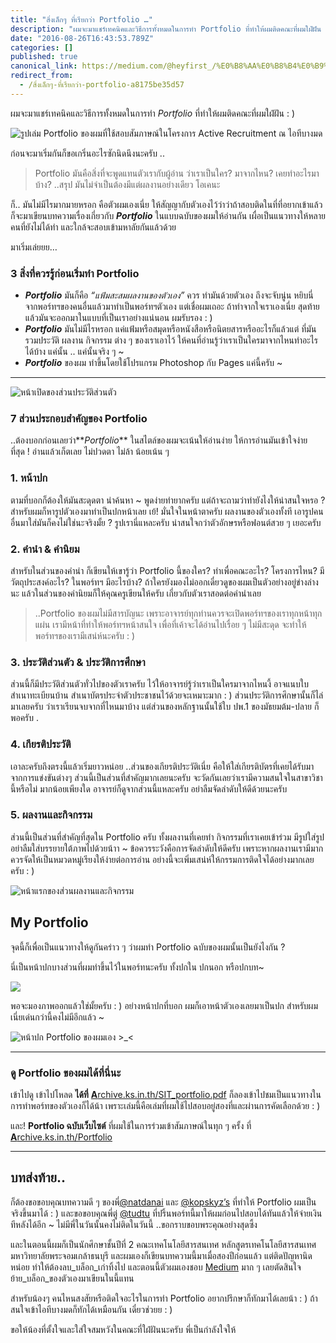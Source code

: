 ```yaml
---
title: "สิ่งเล็กๆ ที่เรียกว่า Portfolio …"
description: "ผมจะมาแชร์เทคนิคและวิธีการทั้งหมดในการทำ Portfolio ที่ทำให้ผมติดคณะที่ผมใฝ่ฝัน : )"
date: "2016-08-26T16:43:53.789Z"
categories: []
published: true
canonical_link: https://medium.com/@heyfirst_/%E0%B8%AA%E0%B8%B4%E0%B9%88%E0%B8%87%E0%B9%80%E0%B8%A5%E0%B9%87%E0%B8%81%E0%B9%86-%E0%B8%97%E0%B8%B5%E0%B9%88%E0%B9%80%E0%B8%A3%E0%B8%B5%E0%B8%A2%E0%B8%81%E0%B8%A7%E0%B9%88%E0%B8%B2-portfolio-a8175be35d57
redirect_from:
  - /สิ่งเล็กๆ-ที่เรียกว่า-portfolio-a8175be35d57
---
```


ผมจะมาแชร์เทคนิคและวิธีการทั้งหมดในการทำ _Portfolio_ ที่ทำให้ผมติดคณะที่ผมใฝ่ฝัน : )

![_รูปเล่ม Portfolio ของผมที่ใช้สอบสัมภาษณ์ในโครงการ Active Recruitment ณ ไอทีบางมด_](./asset-1.jpeg)

ก่อนจะมาเริ่มกันก็ขอเกริ่นอะไรซักนิดนึงนะครับ ..

> Portfolio มันคือสิ่งที่จะพูดแทนตัวเรากับผู้อ่าน ว่าเราเป็นใคร? มาจากไหน? เคยทำอะไรมาบ้าง? ..สรุป มันไม่จำเป็นต้องมีแต่ผลงานอย่างเดียว โอเคนะ

ก็.. มันไม่มีไรมากมายหรอก คือตัวผมเองเนี่ย ให้สัญญากับตัวเองไว้ว่าว่าถ้าสอบติดในที่ที่อยากเข้าแล้ว ก็จะมาเขียนบทความเรื่องเกี่ยวกับ **_Portfolio_** ในแบบฉบับของผมให้อ่านกัน เผื่อเป็นแนวทางให้หลายคนที่ยังไม่ได้ทำ และใกล้จะสอบเข้ามหาลัยกันแล้วด้วย

มาเริ่มเล่ยยย…

### 3 สิ่งที่ควรรู้ก่อนเริ่มทำ Portfolio

-   **_Portfolio_** มันก็คือ _“แฟ้มสะสมผลงานของตัวเอง”_ ควร ทำมันด้วยตัวเอง ถึงจะจับนู่น หยิบนี่ จากพอร์ทฯของคนอื่นแล้วมาทำเป็นพอร์ทฯตัวเอง แต่เชื่อผมเถอะ ถ้าทำจากใจเราเองเนี่ย สุดท้ายแล้วมันจะออกมาในแบบที่เป็นเราอย่างแน่นอน ผมรับรอง : )
-   **_Portfolio_** มันไม่มีไรหรอก แค่แฟ้มหรือสมุดหรือหนังสือหรือนิตยสารหรืออะไรก็แล้วแต่ ที่มันรวมประวัติ ผลงาน กิจกรรม ต่าง ๆ ของเราเอาไว้ ให้คนที่อ่านรู้ว่าเราเป็นใครมาจากไหนทำอะไรได้บ้าง แค่นั้น .. แค่นั้นจริง ๆ ~
-   **_Portfolio_** ของผม ทำขึ้นโดยใช้โปรแกรม Photoshop กับ Pages แค่นี้ครับ ~

---

![หน้าเปิดของส่วนประวัติส่วนตัว](./asset-2.jpg)

### 7 ส่วนประกอบสำคัญของ Portfolio

..ต้องบอกก่อนเลยว่า**_Portfolio_** ในสไตล์ของผมจะเน้นให้อ่านง่าย ให้การอ่านมันเข้าใจง่ายที่สุด ! อ่านแล้วเก็ตเลย ไม่ปวดตา ไม่ล้า น้อยเน้น ๆ

### 1\. หน้าปก

ตามที่บอกก็ต้องให้มันสะดุดตา น่าค้นหา ~ พูดง่ายทำยากครับ แต่ถ้าจะถามว่าทำยังไงให้น่าสนใจหรอ ? สำหรับผมก็หารูปตัวเองมาทำเป็นปกหน้าเลย เย้! มั่นใจในหน้าตาครับ ผลงานของตัวเองทั้งที เอารูปคนอื่นมาใส่มันก็คงไม่ใช่นะจริงมั้ย ? รูปเรานี่แหละครับ น่าสนใจกว่าตัวอักษรหรือฟอนต์สวย ๆ เยอะครับ

### 2\. คำนำ & คำนิยม

สำหรับในส่วนของคำนำ ก็เขียนให้เขารู้ว่า Portfolio นี้ของใคร? ทำเพื่อคณะอะไร? โครงการไหน? มีวัตถุประสงค์อะไร? ในพอร์ทฯ มีอะไรบ้าง? ถ้าใครยังมองไม่ออกเดี๋ยวดูของผมเป็นตัวอย่างอยู่ข่างล่างนะ แล้วในส่วนของคำนิยมก็ให้คุณครูเขียนให้ครับ เกี่ยวกับตัวเราสอดต่อคำนำเลย

> ..Portfolio ของผมไม่มีสารบัญนะ เพราะอาจารย์ทุกท่านควรจะเปิดพอร์ทฯของเราทุกหน้าทุกแผ่น เรามีหน้าที่ทำให้พอร์ทฯหน้าสนใจ เพื่อที่เค้าจะได้อ่านไปเรื่อย ๆ ไม่มีสะดุด จะทำให้พอร์ทฯของเรามีเสน่ห์นะครับ : )

### 3\. ประวัติส่วนตัว & ประวัติการศึกษา

ส่วนนี้ก็มีประวัติส่วนตัวทั่วไปของตัวเราครับ ไว้ให้อาจารย์รู้ว่าเราเป็นใครมาจากไหนงี้ อาจแนบใบสำเนาทะเบียนบ้าน สำเนาบัตรประจำตัวประชาชนไว้ด้วยจะเหมาะมาก : ) ส่วนประวัติการศึกษานั้นก็ไล่มาเลยครับ ว่าเราเรียนจบจากที่ไหนมาบ้าง แต่ส่วนของหลักฐานนั้นใช้ใบ ปพ.1 ของมัธยมต้ม-ปลาย ก็พอครับ .

### 4\. เกียรติประวัติ

เอาละครับถึงตรงนี้แล้วเริ่มยาวหน่อย ..ส่วนของเกียรติประวัติเนี่ย คือให้ใส่เกียรติบัตรที่เคยได้รับมาจากการแข่งขันต่างๆ ส่วนนี้เป็นส่วนที่สำคัญมากเลยนะครับ จะวัดกันเลยว่าเรามีความสนใจในสาขาวิชานี้หรือไม่ มากน้อยเพียงใด อาจารย์ก็ดูจากส่วนนี้แหละครับ อย่าลืมจัดลำดับให้ดีด้วยนะครับ

### 5\. ผลงานและกิจกรรม

ส่วนนี้เป็นส่วนที่สำคัญที่สุดใน Portfolio ครับ ทั้งผลงานที่เคยทำ กิจกรรมที่เราเคยเข้าร่วม มีรูปใส่รูป อย่าลืมใส่บรรยายใต้ภาพไปด้วยน้าา ~ ข้อควรระวังคือการจัดลำดับให้ดีครับ เพราะหากผลงานเรามีมาก ควรจัดให้เป็นหมวดหมู่เรียงให้ง่ายต่อการอ่าน อย่างนี้จะเพิ่มเสน่ห์ให้กรรมการติดใจได้อย่างมากเลยครับ : )

![หน้าแรกของส่วนผลงานและกิจกรรม](./asset-3.jpg)

## My Portfolio

จุดนี้ก็เพื่อเป็นแนวทางให้ดูกันคร่าว ๆ ว่าผมทำ Portfolio ฉบับของผมนั้นเป็นยังไงกัน ?

นี่เป็นหน้าปกบางส่วนที่ผมทำขึ้นไว้ในพอร์ทนะครับ ทั้งปกใน ปกนอก หรือปกบท~

![](./asset-4.png)

พอจะมองภาพออกแล้วใช่มั้ยครับ : ) อย่างหน้าปกที่บอก ผมก็เอาหน้าตัวเองเลยมาเป็นปก สำหรับผมเนี่ยเด่นกว่านี้คงไม่มีอีกแล้ว ~

![หน้าปก Portfolio ของผมเอง >\_<](./asset-5.jpeg)

---

### ดู Portfolio ของผมได้ที่นี่นะ

เข้าไปดู เข้าไปโหลด **ได้ที่** [**A**rchive.ks.in.th/SIT\_portfolio.pdf](https://archive.ks.in.th/SIT_portfolio.pdf)  ก็ลองเข้าไปชมเป็นแนวทางในการทำพอร์ทของตัวเองก็ได้น้า เพราะเล่มนี้คือเล่มที่ผมใช้ไปสอบอยู่สองที่และผ่านการคัดเลือกด้วย : )

และ! **Portfolio ฉบับเว็บไซต์** ที่ผมใช้ในการร่วมเข้าสัมภาษณ์ในทุก ๆ ครั้ง ที่ [**A**rchive.ks.in.th/Portfolio](https://archive.ks.in.th/portfolio)

---

## บทส่งท้าย..

ก็ต้องขอขอบคุณบทความดี ๆ ของพี่[@natdanai](http://blog.appmodish.com/%E0%B8%A7%E0%B8%B4%E0%B8%98%E0%B8%B5%E0%B8%81%E0%B8%B2%E0%B8%A3%E0%B8%97%E0%B8%B3%E0%B9%81%E0%B8%9F%E0%B9%89%E0%B8%A1%E0%B8%AA%E0%B8%B0%E0%B8%AA%E0%B8%A1%E0%B8%9C%E0%B8%A5%E0%B8%87%E0%B8%B2%E0%B8%99-%E0%B8%97%E0%B8%B5%E0%B9%88%E0%B9%80%E0%B8%A3%E0%B8%B5%E0%B8%A2%E0%B8%81%E0%B8%81%E0%B8%B1%E0%B8%99%E0%B8%A7%E0%B9%88%E0%B8%B2-portfolio/) และ [@kopskyz’s](http://kopskyz.exteen.com/20120901/kopskyz-s-portfolio) ที่ทำให้ Portfolio ผมเป็นจริงขึ้นมาได้ : ) และขอขอบคุณพี่ตู่ [@tudtu](https://www.facebook.com/tudtu.tachaiwong) ที่ปริ้นพอร์ทนี้มาให้ผมก่อนไปสอบได้ทันแล้วให้จ่ายเงินทีหลังได้อีก ~ ไม่มีพี่ในวันนั้นคงไม่ติดในวันนี้ ..ขอกราบขอบพระคุณอย่างสุดซึ้ง

และในตอนนี้ผมก็เป็นนักศึกษาชั้นปีที่ 2 คณะเทคโนโลยีสารสนเทศ หลักสูตรเทคโนโลยีสารสนเทศ มหาวิทยาลัยพระจอมเกล้าธนบุรี และผมเองก็เขียนบทความนี้มาเมื่อสองปีก่อนแล้ว แต่ติดปัญหานิดหน่อย ทำให้ต้องลบ_บล็อก_เก่าทิ้งไป และตอนนี้ตัวผมเองชอบ [Medium](https://medium.com/) มาก ๆ เลยตัดสินใจย้าย_บล็อก_ของตัวเองมาเขียนในนี้แทน

สำหรับน้องๆ คนไหนสงสัยหรือติดใจอะไรในการทำ Portfolio อยากปรึกษาก็ทักมาได้เลยน้า : ) ถ้าสนใจเข้าไอทีบางมดก็ทักได้เหมือนกัน เดี๋ยวช่วยย : )

ขอให้น้องที่ตั้งใจและใส่ใจสมหวังในคณะที่ใฝ่ฝันนะครับ พี่เป็นกำลังใจให้
